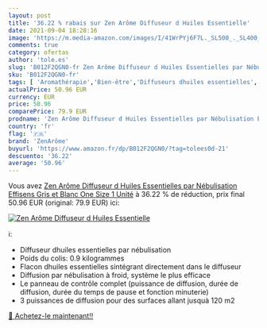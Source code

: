 ```yaml
---
layout: post
title: '36.22 % rabais sur Zen Arôme Diffuseur d Huiles Essentielle'
date: 2021-09-04 18:28:16
image: 'https://m.media-amazon.com/images/I/41WrPYj6F7L._SL500_._SL400_.jpg'
comments: true
category: ofertas
author: 'tole.es'
slug: 'B012F2QGN0-fr Zen Arôme Diffuseur d Huiles Essentielles par Nébulisation...'
sku: 'B012F2QGN0-fr'
tags: [ 'Aromathérapie','Bien-être','Diffuseurs dhuiles essentielles','Hygiène et Santé','Santé et premiers soins','zenarôme', ]
actualPrice: 50.96 EUR
currency: EUR
price: 50.96
comparePrice: 79.9 EUR
prodname: 'Zen Arôme Diffuseur d Huiles Essentielles par Nébulisation Effisens  Gris et Blanc  One Size  1 Unité'
country: 'fr'
flag: '🇫🇷'
brand: 'ZenArôme'
buyurl: 'https://www.amazon.fr/dp/B012F2QGN0/?tag=tolees0d-21'
descuento: '36.22'
average: '50.96'
---
```


Vous avez [Zen Arôme Diffuseur d Huiles Essentielles par Nébulisation Effisens  Gris et Blanc  One Size  1 Unité](https://www.amazon.fr/dp/B012F2QGN0/?tag=tolees0d-21)  à  36.22 % de réduction, prix final  50.96 EUR (original: 79.9 EUR) ici:

[![Zen Arôme Diffuseur d Huiles Essentielle](https://m.media-amazon.com/images/I/41WrPYj6F7L._SL500_._SL400_.jpg)](https://www.amazon.fr/dp/B012F2QGN0/?tag=tolees0d-21)

ℹ️:

- Diffuseur dhuiles essentielles par nébulisation
- Poids du colis: 0.9 kilogrammes
- Flacon dhuiles essentielles sintégrant directement dans le diffuseur
- Diffusion par nébulisation à froid, système le plus efficace
- Le panneau de contrôle complet (puissance de diffusion, durée de diffusion, durée du temps de pause et fonction minuterie)
- 3 puissances de diffusion pour des surfaces allant jusquà 120 m2

[🛒 Achetez-le maintenant!!](https://www.amazon.fr/dp/B012F2QGN0/?tag=tolees0d-21)

